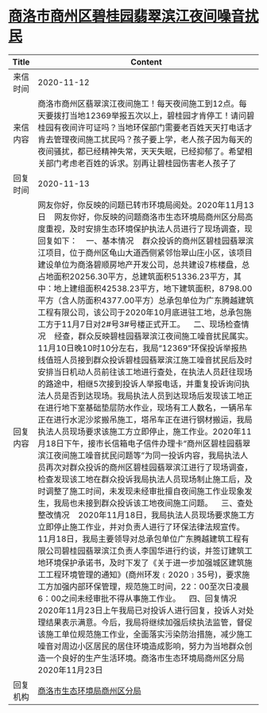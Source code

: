 # <a href="http://www.shangluo.gov.cn/zmhd/ldxxxx.jsp?urltype=leadermail.LeaderMailContentUrl&wbtreeid=1112&leadermailid=6604">商洛市商州区碧桂园翡翠滨江夜间噪音扰民</a>
| Title |                                                                                                                                                                                                                                                                                                                                                                                                                                                                                                                                                                                  Content                                                                                                                                                                                                                                                                                                                                                                                                                                                                                                                                                                                  |
|:-----:|---------------------------------------------------------------------------------------------------------------------------------------------------------------------------------------------------------------------------------------------------------------------------------------------------------------------------------------------------------------------------------------------------------------------------------------------------------------------------------------------------------------------------------------------------------------------------------------------------------------------------------------------------------------------------------------------------------------------------------------------------------------------------------------------------------------------------------------------------------------------------------------------------------------------------------------------------------------------------------------------------------------------------------------------------------------------------------------------------------------------------------------------------------------------------|
| 来信时间  | 2020-11-12                                                                                                                                                                                                                                                                                                                                                                                                                                                                                                                                                                                                                                                                                                                                                                                                                                                                                                                                                                                                                                                                                                                                                                |
| 来信内容  | 商洛市商州区翡翠滨江夜间施工！每天夜间施工到12点。每天要拨打当地12369举报五次以上，碧桂园才肯停工！请问碧桂园有夜间许可证吗？当地环保部门需要老百姓天天打电话才肯去管理夜间施工扰民吗？孩子要上学，老人孩子因为每天的夜间骚扰，都已经精神失常，天天失眠，已经抑郁了。希望相关部门考虑老百姓的诉求。别再让碧桂园伤害老人孩子了                                                                                                                                                                                                                                                                                                                                                                                                                                                                                                                                                                                                                                                                                                                                                                                                                                                                                                                                                                                                        |
| 回复时间  | 2020-11-13                                                                                                                                                                                                                                                                                                                                                                                                                                                                                                                                                                                                                                                                                                                                                                                                                                                                                                                                                                                                                                                                                                                                                                |
| 回复内容  | 网友你好，你反映的问题已转市环境局阅处。2020年11月13日    网友你好，你反映的问题商洛市生态环境局商州区分局高度重视，及时安排生态环境保护执法人员进行了现场调查，现回复如下：    一、基本情况    群众投诉的商州区碧桂园翡翠滨江项目，位于商州区龟山大道西侧紧邻怡翠山庄小区，该项目建设单位为商洛碧顺房地产开发公司，总共建设7栋楼盘，总占地面积20256.30平方，总建筑面积51336.23平方，其中：地上建组面积42538.23平方，地下建筑面积，8798.00平方（含人防面积4377.00平方）总承包单位为广东腾越建筑工程有限公司，该公司于2020年10月底进驻工地，总承包施工方于11月7日对2#号3#号楼正式开工。    二、现场检查情况    经查，群众反映碧桂园翡翠滨江夜间施工噪音扰民属实。11月10日晚10时10分左右，我局“12369”环保投诉举报热线值班人员接到群众投诉碧桂园翡翠滨江施工噪音扰民后及时安排当日机动人员前往该工地进行查处，在执法人员赶往现场的路途中，相继5次接到投诉人举报电话，并重复投诉询问执法人员是否到达现场。我局执法人员到达现场后发现该工地正在进行地下室基础垫层防水作业，现场有工人数名，一辆吊车正在进行水泥沙浆搬吊施工，塔吊车正在进行钢材搬运，我局执法人员现场要求该施工方立即停止，施工作业。2020年11月18日下午，接市长信箱电子信件办理卡“商州区碧桂园翡翠滨江夜间施工噪音扰民问题等”为同一投诉内容，我局执法人员再次对群众投诉的商州区碧桂园翡翠滨江进行了现场调查，检查发现该工地在群众投诉我局执法人员现场制止施工后，及时调整了施工时间，未发现未经审批擅自夜间施工作业现象发生，我局也未接到群众投诉该工地夜间施工问题。    三、查处整改情况    2020年11月18日，我局执法人员现场要求施工方立即停止施工作业，并对负责人进行了环保法律法规宣传。11月18日，我局主要领导对总承包单位广东腾越建筑工程有限公司碧桂园翡翠滨江负责人李国华进行约谈，并签订建筑工地环境保护承诺书，及时下发了《关于进一步加强城区建筑施工工程环境管理的通知》(商州环发﹝2020﹞35号)，要求施工方加强内部环保管理，规范施工时间，22：00至次日凌晨6：00之间未经审批不得从事施工作业。    四、回复情况    2020年11月23日上午我局已对投诉人进行回复，投诉人对处理结果表示满意。今后，我局将继续加强后续执法监管，督促该施工单位规范施工作业，全面落实污染防治措施，减少施工噪音对周边小区居民的居住环境造成影响，努力为当地群众创造一个良好的生产生活环境。商洛市生态环境局商州区分局2020年11月23日 |
| 回复机构  | <a href="../../categories/agencies/商洛市生态环境局商州区分局.md">商洛市生态环境局商州区分局</a>                                                                                                                                                                                                                                                                                                                                                                                                                                                                                                                                                                                                                                                                                                                                                                                                                                                                                                                                                                                                                                                                                                    |